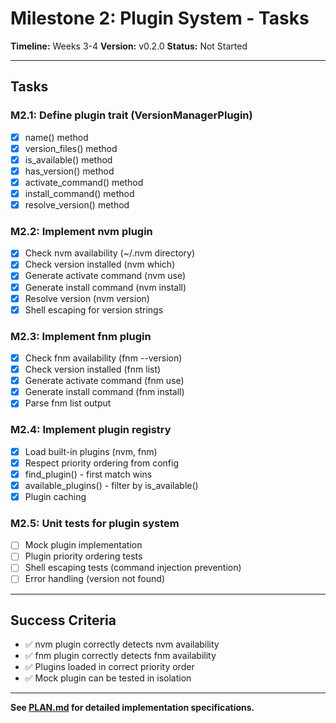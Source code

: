 # Milestone 2: Plugin System - Tasks

**Timeline:** Weeks 3-4
**Version:** v0.2.0
**Status:** Not Started

---

## Tasks

### M2.1: Define plugin trait (VersionManagerPlugin)
- [x] name() method
- [x] version_files() method
- [x] is_available() method
- [x] has_version() method
- [x] activate_command() method
- [x] install_command() method
- [x] resolve_version() method

### M2.2: Implement nvm plugin
- [x] Check nvm availability (~/.nvm directory)
- [x] Check version installed (nvm which)
- [x] Generate activate command (nvm use)
- [x] Generate install command (nvm install)
- [x] Resolve version (nvm version)
- [x] Shell escaping for version strings

### M2.3: Implement fnm plugin
- [x] Check fnm availability (fnm --version)
- [x] Check version installed (fnm list)
- [x] Generate activate command (fnm use)
- [x] Generate install command (fnm install)
- [x] Parse fnm list output

### M2.4: Implement plugin registry
- [x] Load built-in plugins (nvm, fnm)
- [x] Respect priority ordering from config
- [x] find_plugin() - first match wins
- [x] available_plugins() - filter by is_available()
- [x] Plugin caching

### M2.5: Unit tests for plugin system
- [ ] Mock plugin implementation
- [ ] Plugin priority ordering tests
- [ ] Shell escaping tests (command injection prevention)
- [ ] Error handling (version not found)

---

## Success Criteria

- ✅ nvm plugin correctly detects nvm availability
- ✅ fnm plugin correctly detects fnm availability
- ✅ Plugins loaded in correct priority order
- ✅ Mock plugin can be tested in isolation

---

**See [PLAN.md](./PLAN.md) for detailed implementation specifications.**
